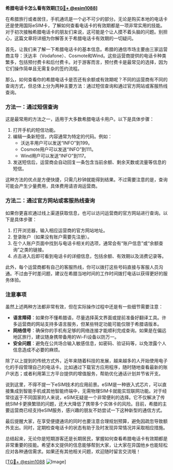 **希腊电话卡怎么看有效期[[TG💪+ @esim1088](https://t.me/s/esim1088)]**

在希腊旅行或者居住，手机通讯是一个必不可少的部分。无论是购买本地的电话卡还是使用国际eSIM卡，了解如何查看电话卡的有效期都是一项非常实用的技能。对于初次接触希腊电话卡的朋友们来说，这可能是个让人摸不着头脑的问题。别担心，这篇文章将详细为你解答关于希腊电话卡有效期的一切疑问。

首先，让我们来了解一下希腊电话卡的基本信息。希腊的通信市场主要由三家运营商主导：沃达丰（Vodafone）、Cosmote和Wind。这些运营商提供的电话卡种类繁多，包括预付费卡和后付费卡。对于游客而言，预付费卡是最常见的选择，因为它们操作简单且无需复杂的签约流程。

那么，如何查看你的希腊电话卡是否还有余额或有效期呢？不同的运营商有不同的查询方式，但总体上分为两种主要方法：通过短信查询和通过官方网站或客服热线查询。

### 方法一：通过短信查询

这是最常用的方法之一，适用于大多数希腊电话卡用户。以下是具体步骤：

1. 打开手机的短信功能。
2. 编辑一条新短信，内容通常为特定的代码。例如：
   - 沃达丰用户可以发送“INFO”到199。
   - Cosmote用户可以发送“INFO”到111。
   - Wind用户可以发送“INFO”到117。
3. 发送短信后，运营商会自动回复一条包含当前余额、剩余天数或流量等信息的短信。

这种方法的优点是方便快捷，只需几秒钟就能得到结果。不过需要注意的是，查询可能会产生少量费用，具体费用请咨询运营商。

### 方法二：通过官方网站或客服热线查询

如果你更喜欢通过线上渠道获取信息，也可以访问运营商的官方网站进行查询。以下是具体步骤：

1. 打开浏览器，输入相应运营商的官方网站地址。
2. 登录账户（如果没有账户需要先注册）。
3. 在个人账户页面中找到与电话卡相关的选项，通常会有“账户信息”或“余额查询”之类的链接。
4. 点击进入后即可看到电话卡的详细信息，包括余额、有效期以及消费记录等。

此外，每个运营商都有自己的客服热线，你可以拨打这些号码直接与客服人员沟通。不过由于时差问题，建议在希腊当地时间的工作时间拨打电话以获得更好的服务体验。

### 注意事项

虽然上述两种方法都非常有效，但在实际操作过程中还是有一些细节需要注意：

- **语言障碍**：如果你不懂希腊语，尽量选择英文界面或提前准备好翻译工具。许多运营商的网站支持多语言服务，但某些特定功能可能仅限于希腊语版本。
- **网络信号**：确保你的手机有足够的网络连接才能顺利完成查询。如果是在偏远地区旅行，建议随身携带备用的Wi-Fi设备以防万一。
- **安全问题**：避免在公共场合输入敏感信息，如密码、验证码等，以免泄露个人信息造成不必要的麻烦。

除了以上提到的传统方式外，近年来随着科技的发展，越来越多的人开始使用电子化的手段管理自己的电话卡。比如通过下载官方应用程序，随时随地查看最新的账户状态；或者利用第三方平台提供的增值服务，帮助优化通话计划并节省开支。

说到这里，不得不提一下eSIM技术的应用前景。eSIM是一种嵌入式芯片，可以直接集成到智能手机或其他智能终端中，无需物理SIM卡就能实现联网功能。对于经常往返于不同国家的人来说，eSIM无疑是一个非常便利的选择。它不仅解决了传统SIM卡更换繁琐的问题，还大大降低了携带多个实体卡的风险。目前，希腊的主要运营商已经支持eSIM服务，感兴趣的朋友不妨尝试一下这种新型的通信方式。

最后提醒大家，在享受便捷通讯的同时也要注意合理规划预算，避免因疏忽导致额外支出。同时，定期检查电话卡的状态有助于及时发现异常情况并采取相应措施。

总结起来，无论你是短期游客还是长期居民，掌握如何查看希腊电话卡有效期都是非常重要的技能。希望本文提供的信息能够帮到大家，让大家在异国他乡也能轻松应对各种通信需求。如果还有其他相关问题，欢迎随时留言交流哦！

[[TG💪+ @esim1088](https://t.me/s/esim1088) ![Image](https://i.postimg.cc/4NQfJmqS/Snipaste-2025-05-13-00-14-12.png)]